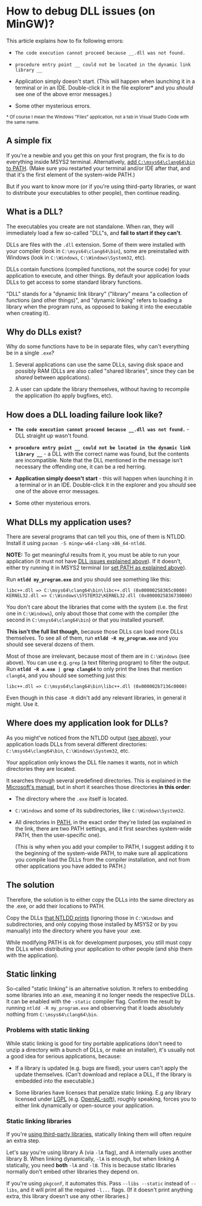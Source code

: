 # How to debug DLL issues (on MinGW)?

This article explains how to fix following errors:

* `The code execution cannot proceed because __.dll was not found.`

* `procedure entry point __ could not be located in the dynamic link library __`

* Application simply doesn't start. (This will happen when launching it in a terminal or in an IDE. Double-click it in the file explorer* and you *should* see one of the above error messages.)

* Some other mysterious errors.

<sup>* Of course I mean the Windows "Files" application, not a tab in Visual Studio Code with the same name.</sup>

## A simple fix

If you're a newbie and you get this on your first program, the fix is to do everything inside MSYS2 terminal. Alternatively, [add `C:\msys64\clang64\bin` to PATH](/tooling/articles/terminal_for_dummies.md#modifying-path). (Make sure you restarted your terminal and/or IDE after that, and that it's the first element of the system-wide PATH.)

But if you want to know more (or if you're using third-party libraries, or want to distribute your executables to other people), then continue reading.

## What is a DLL?

The executables you create are not standalone. When ran, they will immediately load a few so-called "DLL"s, and **fail to start if they can't**.

DLLs are files with the `.dll` extension. Some of them were installed with your compiler (look in `C:\msys64\clang64\bin`), some are preinstalled with Windows (look in `C:\Windows`, `C:\Windows\System32`, etc).

DLLs contain functions (compiled functions, not the source code) for your application to execute, and other things. By default your application loads DLLs to get access to some standard library functions.

"DLL" stands for a "dynamic link library" ("library" means "a collection of functions (and other things)", and "dynamic linking" refers to loading a library when the program runs, as opposed to baking it into the executable when creating it).

## Why do DLLs exist?

Why do some functions have to be in separate files, why can't everything be in a single `.exe`?

1. Several applications can use the same DLLs, saving disk space and possibly RAM (DLLs are also called "shared libraries", since they can be *shared* between applications).

2. A user can update the library themselves, without having to recompile the application (to apply bugfixes, etc).

## How does a DLL loading failure look like?

* **`The code execution cannot proceed because __.dll was not found.`** - DLL straight up wasn't found.

* **`procedure entry point __ could not be located in the dynamic link library __`** - a DLL with the correct name was found, but the contents are incompatible. Note that the DLL mentioned in the message isn't necessary the offending one, it can be a red herring.

* **Application simply doesn't start** - this will happen when launching it in a terminal or in an IDE. Double-click it in the explorer and you *should* see one of the above error messages.

* Some other mysterious errors.

## What DLLs my application uses?

There are several programs that can tell you this, one of them is NTLDD. Install it using `pacman -S mingw-w64-clang-x86_64-ntldd`.

**NOTE:** To get meaningful results from it, you must be able to run your application (it must not have [DLL issues explained above](#how-does-a-dll-loading-failure-look-like)). If it doesn't, either try running it in MSYS2 terminal (or [set PATH as explained above](#a-simple-fix)).

Run **`ntldd my_program.exe`** and you should see something like this:

```
libc++.dll => C:\msys64\clang64\bin\libc++.dll (0x00000258365c0000)
KERNEL32.dll => C:\Windows\SYSTEM32\KERNEL32.dll (0x0000025836730000)
```

You don't care about the libraries that come with the system (i.e. the first one in `C:\Windows`), only about those that come with the compiler (the second in `C:\msys64\clang64\bin`) or that you installed yourself.

**This isn't the full list though,** because those DLLs can load more DLLs themselves. To see all of them, run **`ntldd -R my_program.exe`** and you should see several dozens of them.

Most of those are irrelevant, because most of them are in `C:\Windows` (see above). You can use e.g. `grep` (a text filtering program) to filter the output. Run **`ntldd -R a.exe | grep clang64`** to only print the lines that mention `clang64`, and you should see something just this:
```
libc++.dll => C:\msys64\clang64\bin\libc++.dll (0x000002b7136c0000)
```
Even though in this case `-R` didn't add any relevant libraries, in general it might. Use it.

## Where does my application look for DLLs?

As you might've noticed from the NTLDD output ([see above](#what-dlls-my-application-uses)), your application loads DLLs from several different directories: `C:\msys64\clang64\bin`, `C:\Windows\System32`, etc.

Your application only knows the DLL file names it wants, not in which directories they are located.

It searches through several predefined directories. This is explained in the [Microsoft's manual](https://learn.microsoft.com/en-us/windows/win32/dlls/dynamic-link-library-search-order), but in short it searches those directories **in this order**:

* The directory where the `.exe` itself is located.

* `C:\Windows` and some of its subdirectories, like `C:\Windows\System32`.

* All directories in [PATH](/tooling/articles/terminal_for_dummies.md#what-is-path), in the exact order they're listed (as explained in the link, there are two PATH settings, and it first searches system-wide PATH, then the user-specific one).

  (This is why when you add your compiler to PATH, I suggest adding it to the beginning of the system-wide PATH, to make sure all applications you compile load the DLLs from the compiler installation, and not from other applications you have added to PATH.)

## The solution

Therefore, the solution is to either copy the DLLs into the same directory as the .exe, or add their locations to PATH.

Copy the DLLs [that NTLDD prints](#what-dlls-my-application-uses) (ignoring those in `C:\Windows` and subdirectories, and only copying those installed by MSYS2 or by you manually) into the directory where you have your .exe.

While modifying PATH is ok for development purposes, you still must copy the DLLs when distributing your application to other people (and ship them with the application).

## Static linking

So-called "static linking" is an alternative solution. It refers to embedding some libraries into an .exe, meaning it no longer needs the respective DLLs. It can be enabled with the `-static` compiler flag. Confirm the result by running `ntldd -R my_program.exe` and observing that it loads absolutely nothing from `C:\msys64\clang64\bin`.

### Problems with static linking

While static linking is good for tiny portable applications (don't need to unzip a directory with a bunch of DLLs, or make an installer), it's usually not a good idea for serious applications, because:

* If a library is updated (e.g. bugs are fixed), your users can't apply the update themselves. (Can't download and replace a DLL, if the library is embedded into the executable.)

* Some libraries have licenses that penalize static linking. E.g any library licensed under [LGPL](https://en.wikipedia.org/wiki/GNU_Lesser_General_Public_License) (e.g. [OpenAL-soft](https://openal-soft.org/)), roughly speaking, forces you to either link dynamically or open-source your application.

### Static linking libraries

If you're [using third-party libraries](/tooling/articles/using_libraries.md), statically linking them will often require an extra step.

Let's say you're using library A (via `-lA` flag), and A internally uses another library B. When linking dynamically, `-lA` is enough, but when linking A statically, you need **both** `-lA` and `-lB`. This is because static libraries normally don't embed other libraries they depend on.

If you're using `pkgconf`, it automates this. Pass `--libs --static` instead of `--libs`, and it will print all the required `-l...` flags. (If it doesn't print anything extra, this library doesn't use any other libraries.)
